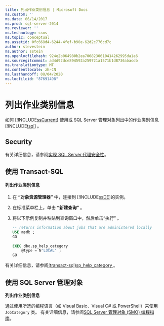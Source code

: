```yaml
---
title: 列出作业类别信息 | Microsoft Docs
ms.custom: ''
ms.date: 06/14/2017
ms.prod: sql-server-2014
ms.reviewer: ''
ms.technology: ssms
ms.topic: conceptual
ms.assetid: 0fc668d4-6244-4fef-b90e-62d2c776cd7c
author: stevestein
ms.author: sstein
ms.openlocfilehash: 924e2b064980b2ea7068230610414262995da1a6
ms.sourcegitcommit: ad4d92dce894592a259721a1571b1d8736abacdb
ms.translationtype: MT
ms.contentlocale: zh-CN
ms.lasthandoff: 08/04/2020
ms.locfileid: "87691498"
---
```

# <a name="list-job-category-information"></a>列出作业类别信息
  如何 [!INCLUDE[ssCurrent](../../includes/sscurrent-md.md)] 使用或 SQL Server 管理对象列出中的作业类别信息 [!INCLUDE[tsql](../../includes/tsql-md.md)] 。  

  
##  <a name="security"></a><a name="Security"></a> Security  
 有关详细信息，请参阅[实现 SQL Server 代理安全性](implement-sql-server-agent-security.md)。  

  
##  <a name="using-transact-sql"></a><a name="TSQL"></a> 使用 Transact-SQL  
  
#### <a name="to-list-job-category-information"></a>列出作业类别信息  
  
1.  在 **“对象资源管理器”** 中，连接到 [!INCLUDE[ssDE](../../includes/ssde-md.md)]的实例。  
  
2.  在标准菜单栏上，单击 **“新建查询”** 。  
  
3.  将以下示例复制并粘贴到查询窗口中，然后单击“执行” 。  
  
    ```sql
    -- returns information about jobs that are administered locally  
    USE msdb ;  
    GO  
  
    EXEC dbo.sp_help_category  
        @type = N'LOCAL' ;  
    GO  
    ```  
  
 有关详细信息，请参阅[&#40;transact-sql&#41;sp_help_category ](/sql/relational-databases/system-stored-procedures/sp-help-category-transact-sql)。  
  
  
##  <a name="using-sql-server-management-objects"></a><a name="SMO"></a>使用 SQL Server 管理对象  
 **列出作业类别信息**  
  
 通过使用所选的编程语言（如 Visual Basic、Visual C# 或 PowerShell）来使用 `JobCategory` 类。 有关详细信息，请参阅[SQL Server 管理对象 &#40;SMO&#41; 编程指南](../../relational-databases/server-management-objects-smo/sql-server-management-objects-smo-programming-guide.md)。  
